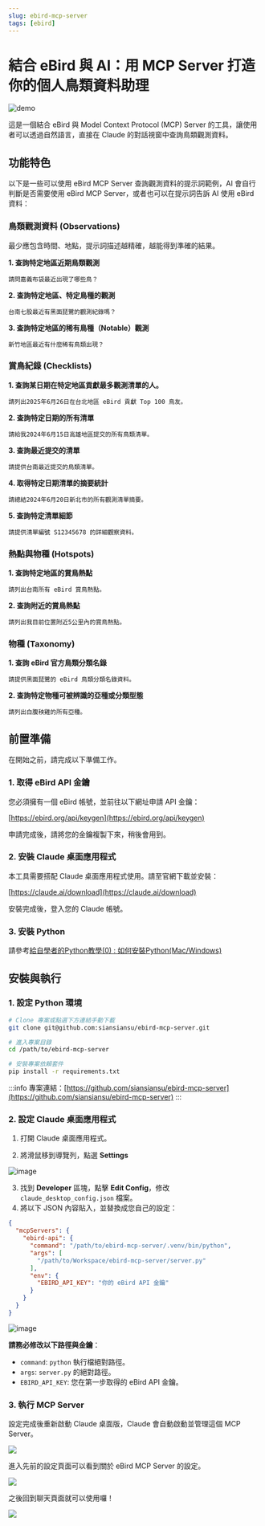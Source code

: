 ```yaml
---
slug: ebird-mcp-server
tags: [ebird]
---
```


# 結合 eBird 與 AI：用 MCP Server 打造你的個人鳥類資料助理

![demo](/ebird-mcp-server/demo2.gif)

這是一個結合 eBird 與 Model Context Protocol (MCP) Server 的工具，讓使用者可以透過自然語言，直接在 Claude 的對話視窗中查詢鳥類觀測資料。

## 功能特色

以下是一些可以使用 eBird MCP Server 查詢觀測資料的提示詞範例，AI 會自行判斷是否需要使用 eBird MCP Server，或者也可以在提示詞告訴 AI 使用 eBird 資料：

### 鳥類觀測資料 (Observations)

最少應包含時間、地點，提示詞描述越精確，越能得到準確的結果。

**1. 查詢特定地區近期鳥類觀測**

```
請問嘉義布袋最近出現了哪些鳥？
```


**2. 查詢特定地區、特定鳥種的觀測**

```
台南七股最近有黑面琵鷺的觀測紀錄嗎？
```

**3. 查詢特定地區的稀有鳥種（Notable）觀測**

```
新竹地區最近有什麼稀有鳥類出現？
```

### 賞鳥紀錄 (Checklists)

**1. 查詢某日期在特定地區貢獻最多觀測清單的人。**

```
請列出2025年6月26日在台北地區 eBird 貢獻 Top 100 鳥友。
```

**2. 查詢特定日期的所有清單**

```
請給我2024年6月15日高雄地區提交的所有鳥類清單。
```

**3. 查詢最近提交的清單**

```
請提供台南最近提交的鳥類清單。
```

**4. 取得特定日期清單的摘要統計**

```
請總結2024年6月20日新北市的所有觀測清單摘要。
```
**5. 查詢特定清單細節**

```
請提供清單編號 S12345678 的詳細觀察資料。
```

### 熱點與物種 (Hotspots)

**1. 查詢特定地區的賞鳥熱點**

```
請列出台南所有 eBird 賞鳥熱點。
```

**2. 查詢附近的賞鳥熱點**

```
請列出我目前位置附近5公里內的賞鳥熱點。
```

### 物種 (Taxonomy)

**1. 查詢 eBird 官方鳥類分類名錄**

```
請提供黑面琵鷺的 eBird 鳥類分類名錄資料。
```

**2. 查詢特定物種可被辨識的亞種或分類型態**

```
請列出白腹秧雞的所有亞種。
```

## 前置準備

在開始之前，請完成以下準備工作。

### 1. 取得 eBird API 金鑰

您必須擁有一個 eBird 帳號，並前往以下網址申請 API 金鑰：

[https://ebird.org/api/keygen](https://ebird.org/api/keygen)

申請完成後，請將您的金鑰複製下來，稍後會用到。

### 2. 安裝 Claude 桌面應用程式

本工具需要搭配 Claude 桌面應用程式使用。請至官網下載並安裝：

[https://claude.ai/download](https://claude.ai/download)

安裝完成後，登入您的 Claude 帳號。

### 3. 安裝 Python

請參考[給自學者的Python教學(0) : 如何安裝Python(Mac/Windows)](https://chunyeung.medium.com/%E7%B5%A6%E8%87%AA%E5%AD%B8%E8%80%85%E7%9A%84python%E6%95%99%E5%AD%B8-1-%E5%A6%82%E4%BD%95%E5%AE%89%E8%A3%9Dpython-126f8ce2f967)

## 安裝與執行

### 1. 設定 Python 環境

```bash
# Clone 專案或點選下方連結手動下載
git clone git@github.com:siansiansu/ebird-mcp-server.git

# 進入專案目錄
cd /path/to/ebird-mcp-server

# 安裝專案依賴套件
pip install -r requirements.txt
```

:::info
專案連結：[https://github.com/siansiansu/ebird-mcp-server](https://github.com/siansiansu/ebird-mcp-server)
:::

### 2. 設定 Claude 桌面應用程式

1. 打開 Claude 桌面應用程式。

2. 將滑鼠移到導覽列，點選 **Settings**

![image](/ebird-mcp-server/settings.png)

3. 找到 **Developer** 區塊，點擊 **Edit Config**，修改 `claude_desktop_config.json` 檔案。
4.  將以下 JSON 內容貼入，並替換成您自己的設定：

```json
{
  "mcpServers": {
    "ebird-api": {
      "command": "/path/to/ebird-mcp-server/.venv/bin/python",
      "args": [
        "/path/to/Workspace/ebird-mcp-server/server.py"
      ],
      "env": {
        "EBIRD_API_KEY": "你的 eBird API 金鑰"
      }
    }
  }
}
```

![image](/ebird-mcp-server/config.png)

**請務必修改以下路徑與金鑰**：
- `command`: `python` 執行檔絕對路徑。
- `args`: `server.py` 的絕對路徑。
- `EBIRD_API_KEY`: 您在第一步取得的 eBird API 金鑰。

### 3. 執行 MCP Server

設定完成後重新啟動 Claude 桌面版，Claude 會自動啟動並管理這個 MCP Server。

![](/ebird-mcp-server/claude.png)

進入先前的設定頁面可以看到關於 eBird MCP Server 的設定。

![](/ebird-mcp-server/server.png)

之後回到聊天頁面就可以使用囉！

![](/ebird-mcp-server/demo3.gif)
